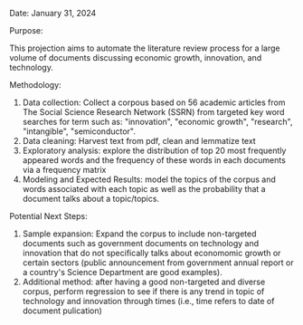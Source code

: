 Date: January 31, 2024

Purpose:

This projection aims to automate the literature review process for a large volume of documents discussing economic growth, innovation, and technology.

Methodology:
1. Data collection: Collect a corpous based on 56 academic articles from The Social Science Research Network (SSRN) from targeted key word searches for term such as: "innovation", "economic growth", "research", "intangible", "semiconductor".
2. Data cleaning: Harvest text from pdf, clean and lemmatize text
3. Exploratory analysis: explore the distribution of top 20 most frequently appeared words and the frequency of these words in each documents via a frequency matrix
4. Modeling and Expected Results: model the topics of the corpus and words associated with each topic as well as the probability that a document talks about a topic/topics. 

Potential Next Steps:
1. Sample expansion: Expand the corpus to include non-targeted documents such as government documents on technology and innovation that do not specifically talks about economomic growth or certain sectors (public announcement from government annual report or a country's Science Department are good examples).
2. Additional method: after having a good non-targeted and diverse corpus, perform regression to see if there is any trend in topic of technology and innovation through times (i.e., time refers to date of document pulication)
